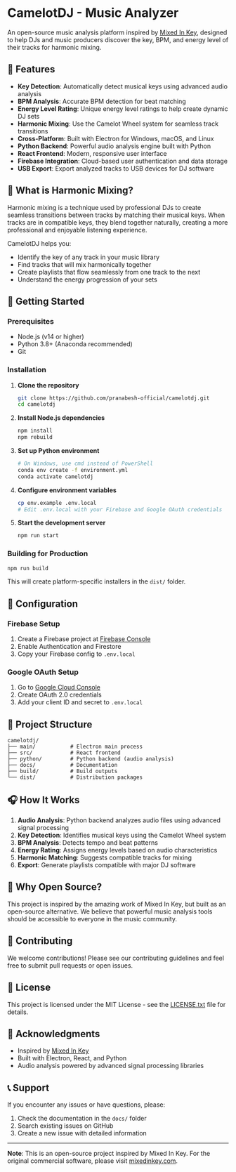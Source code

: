 # CamelotDJ - Music Analyzer

An open-source music analysis platform inspired by [Mixed In Key](https://mixedinkey.com/), designed to help DJs and music producers discover the key, BPM, and energy level of their tracks for harmonic mixing.

## 🎵 Features

- **Key Detection**: Automatically detect musical keys using advanced audio analysis
- **BPM Analysis**: Accurate BPM detection for beat matching
- **Energy Level Rating**: Unique energy level ratings to help create dynamic DJ sets
- **Harmonic Mixing**: Use the Camelot Wheel system for seamless track transitions
- **Cross-Platform**: Built with Electron for Windows, macOS, and Linux
- **Python Backend**: Powerful audio analysis engine built with Python
- **React Frontend**: Modern, responsive user interface
- **Firebase Integration**: Cloud-based user authentication and data storage
- **USB Export**: Export analyzed tracks to USB devices for DJ software

## 🎯 What is Harmonic Mixing?

Harmonic mixing is a technique used by professional DJs to create seamless transitions between tracks by matching their musical keys. When tracks are in compatible keys, they blend together naturally, creating a more professional and enjoyable listening experience.

CamelotDJ helps you:
- Identify the key of any track in your music library
- Find tracks that will mix harmonically together
- Create playlists that flow seamlessly from one track to the next
- Understand the energy progression of your sets

## 🚀 Getting Started

### Prerequisites

- Node.js (v14 or higher)
- Python 3.8+ (Anaconda recommended)
- Git

### Installation

1. **Clone the repository**
   ```bash
   git clone https://github.com/pranabesh-official/camelotdj.git
   cd camelotdj
   ```

2. **Install Node.js dependencies**
   ```bash
   npm install
   npm rebuild
   ```

3. **Set up Python environment**
   ```bash
   # On Windows, use cmd instead of PowerShell
   conda env create -f environment.yml
   conda activate camelotdj
   ```

4. **Configure environment variables**
   ```bash
   cp env.example .env.local
   # Edit .env.local with your Firebase and Google OAuth credentials
   ```

5. **Start the development server**
   ```bash
   npm run start
   ```

### Building for Production

```bash
npm run build
```

This will create platform-specific installers in the `dist/` folder.

## 🔧 Configuration

### Firebase Setup

1. Create a Firebase project at [Firebase Console](https://console.firebase.google.com/)
2. Enable Authentication and Firestore
3. Copy your Firebase config to `.env.local`

### Google OAuth Setup

1. Go to [Google Cloud Console](https://console.cloud.google.com/)
2. Create OAuth 2.0 credentials
3. Add your client ID and secret to `.env.local`

## 📁 Project Structure

```
camelotdj/
├── main/           # Electron main process
├── src/            # React frontend
├── python/         # Python backend (audio analysis)
├── docs/           # Documentation
├── build/          # Build outputs
└── dist/           # Distribution packages
```

## 🎧 How It Works

1. **Audio Analysis**: Python backend analyzes audio files using advanced signal processing
2. **Key Detection**: Identifies musical keys using the Camelot Wheel system
3. **BPM Analysis**: Detects tempo and beat patterns
4. **Energy Rating**: Assigns energy levels based on audio characteristics
5. **Harmonic Matching**: Suggests compatible tracks for mixing
6. **Export**: Generate playlists compatible with major DJ software

## 🌟 Why Open Source?

This project is inspired by the amazing work of Mixed In Key, but built as an open-source alternative. We believe that powerful music analysis tools should be accessible to everyone in the music community.

## 🤝 Contributing

We welcome contributions! Please see our contributing guidelines and feel free to submit pull requests or open issues.

## 📄 License

This project is licensed under the MIT License - see the [LICENSE.txt](LICENSE.txt) file for details.

## 🙏 Acknowledgments

- Inspired by [Mixed In Key](https://mixedinkey.com/)
- Built with Electron, React, and Python
- Audio analysis powered by advanced signal processing libraries

## 📞 Support

If you encounter any issues or have questions, please:
1. Check the documentation in the `docs/` folder
2. Search existing issues on GitHub
3. Create a new issue with detailed information

---

**Note**: This is an open-source project inspired by Mixed In Key. For the original commercial software, please visit [mixedinkey.com](https://mixedinkey.com/).

